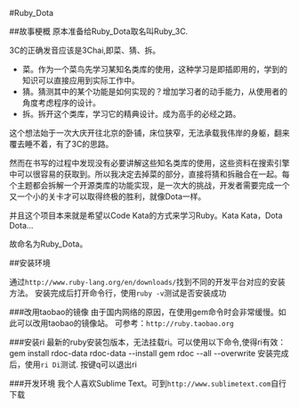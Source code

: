 #Ruby_Dota

##故事梗概
原本准备给Ruby_Dota取名叫Ruby_3C.

3C的正确发音应该是3Chai,即菜、猜、拆。

- 菜。作为一个菜鸟先学习某知名类库的使用，这种学习是即插即用的，学到的知识可以直接应用到实际工作中。
- 猜。猜测其中的某个功能是如何实现的？增加学习者的动手能力，从使用者的角度考虑程序的设计。
- 拆。拆开这个类库，学习它的精典设计。成为高手的必经之路。

这个想法始于一次大庆开往北京的卧铺，床位狭窄，无法承载我伟岸的身躯，翻来覆去睡不着，有了3C的思路。

然而在书写的过程中发现没有必要讲解这些知名类库的使用，这些资料在搜索引擎中可以很容易的获取到。所以我决定去掉菜的部分，直接将猜和拆融合在一起。每个主题都会拆解一个开源类库的功能实现，是一次大的挑战，开发者需要完成一个又一个小的关卡才可以取得终极的胜利，就像Dota一样。

并且这个项目本来就是希望以Code Kata的方式来学习Ruby。Kata Kata，Dota Dota...

故命名为Ruby_Dota。

##安装环境

通过`http://www.ruby-lang.org/en/downloads/`找到不同的开发平台对应的安装方法。
安装完成后打开命令行，使用`ruby -v`测试是否安装成功

###改用taobao的镜像
由于国内网络的原因，在使用gem命令时会非常缓慢。如此可以改用taobao的镜像站。
可参考：`http://ruby.taobao.org`

###安装ri
最新的ruby安装包版本，无法挂载ri。可以使用以下命令,使得ri有效：
gem install rdoc-data
rdoc-data --install
gem rdoc --all --overwrite
安装完成后，使用`ri Di`测试.
按键q可以退出ri

###开发环境
我个人喜欢Sublime Text。可到`http://www.sublimetext.com`自行下载